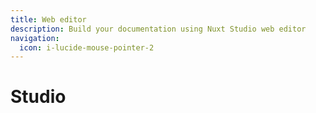 ```yaml
---
title: Web editor
description: Build your documentation using Nuxt Studio web editor
navigation:
  icon: i-lucide-mouse-pointer-2
---
```


# Studio
